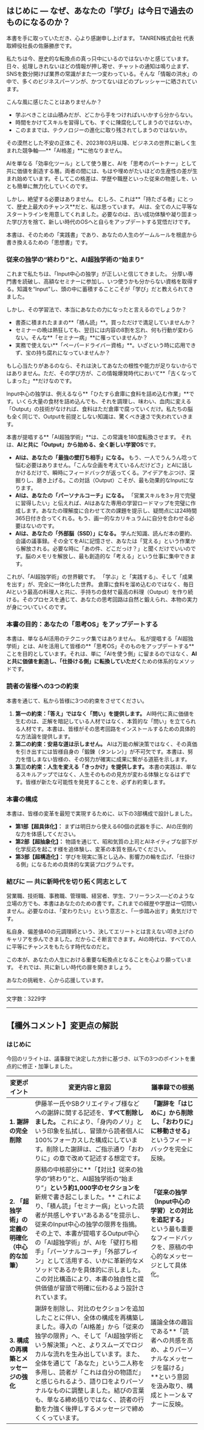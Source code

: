 
## **はじめに ― なぜ、あなたの「学び」は今日で過去のものになるのか？**

本書を手に取っていただき、心より感謝申し上げます。
TANREN株式会社 代表取締役社長の佐藤勝彦です。

私たちは今、歴史的な転換点の真っ只中にいるのではないかと感じています。
日々、処理しきれないほどの情報が押し寄せ、チャットの通知は鳴り止まず、SNSを数分開けば業界の常識がまた一つ変わっている。そんな「情報の洪水」の中で、多くのビジネスパーソンが、かつてないほどのプレッシャーに晒されています。

こんな風に感じたことはありませんか？

- 学ぶべきことは山積みだが、どこから手をつければいいかすら分からない。
- 時間をかけてスキルを習得しても、すぐに陳腐化してしまうのではないか。
- このままでは、テクノロジーの進化に取り残されてしまうのではないか。

その漠然とした不安の正体こそ、2023年03月以降、ビジネスの世界に新しく生まれた競争軸──**「AI格差」**に他なりません。

AIを単なる「効率化ツール」として使う層と、AIを「思考のパートナー」として共に価値を創造する層。両者の間には、もはや埋めがたいほどの生産性の差が生まれ始めています。そしてこの格差は、学歴や職歴といった従来の物差しを、いとも簡単に無力化していくのです。

しかし、絶望する必要はありません。
むしろ、これは**「持たざる者」にとって、歴史上最大のチャンス**だと、私は思っています。
AIは、全ての人に平等なスタートラインを用意してくれました。必要なのは、古い成功体験や凝り固まった学び方を捨て、新しい時代のOSへと自らをアップデートする覚悟だけです。

本書は、そのための「実践書」であり、あなたの人生のゲームルールを根底から書き換えるための「思想書」です。

### **従来の独学の“終わり”と、AI超独学術の“始まり”**

これまで私たちは、「Input中心の独学」が正しいと信じてきました。
分厚い専門書を読破し、高額なセミナーに参加し、いつ使うかも分からない資格を取得する。知識を“Input”し、頭の中に蓄積することこそが「学び」だと教えられてきました。

しかし、その学習法で、本当にあなたの力になったと言えるのでしょうか？

- 書斎に積まれたままの**「積ん読」**。買っただけで満足していませんか？
- セミナーの晩は熱狂しても、翌日には内容の8割を忘れ、何も行動が変わらない。そんな**「セミナー病」**に罹っていませんか？
- 実務で使えない**「ペーパードライバー資格」**。いざという時に応用できず、宝の持ち腐れになっていませんか？

もし心当たりがあるのなら、それは決してあなたの根性や能力が足りないからではありません。ただ、その学び方が、この情報爆発時代において**「古くなってしまった」**だけなのです。

Input中心の独学は、例えるなら**「ひたすら倉庫に食料を詰め込む作業」**です。いくら大量の食材を詰め込んでも、それを調理し、味わい、血肉に変える「Output」の技術がなければ、食料はただ倉庫で腐っていくだけ。私たちの脳も全く同じで、Outputを前提としない知識は、驚くべき速さで失われていきます。

本書が提唱する**「AI超独学術」**は、この常識を180度転換させます。
それは、**AIと共に「Output」から始める、全く新しい学習OS**です。

- **AIは、あなたの「最強の壁打ち相手」になる。**
もう、一人でうんうん唸って悩む必要はありません。「こんな企画を考えているんだけどさ」とAIに話しかけるだけで、瞬時にフィードバックが返ってくる。アイデアをぶつけ、深掘りし、磨き上げる。この対話（Output）こそが、最も効果的なInputになります。
- **AIは、あなたの「パーソナルコーチ」になる。**
「営業スキルを3ヶ月で完璧に習得したい」と伝えれば、AIはあなた専用の学習ロードマップを完璧に作成します。あなたの理解度に合わせて次の課題を提示し、疑問点には24時間365日付き合ってくれる。もう、画一的なカリキュラムに自分を合わせる必要はないのです。
- **AIは、あなたの「外部脳（SSD）」になる。**
学んだ知識、読んだ本の要約、会議の議事録。その全てをAIに記憶させ、あなたは「覚える」という作業から解放される。必要な時に「あの件、どこだっけ？」と聞くだけでいいのです。脳のメモリを解放し、最も創造的な「考える」という仕事に集中できます。

これが、「AI超独学術」の世界観です。
「学ぶ」と「実践する」、そして「成果を出す」が、完全に一体化した世界。
倉庫に食料を溜め込むのではなく、毎日AIという最高の料理人と共に、手持ちの食材で最高の料理（Output）を作り続ける。そのプロセスを通じて、あなたの思考回路は自然と鍛えられ、本物の実力が身についていくのです。

### **本書の目的：あなたの「思考OS」をアップデートする**

本書は、単なるAI活用のテクニック集ではありません。
私が提唱する「AI超独学術」とは、AIを活用して皆様の**「思考OS」そのものをアップデートする**ことを目的としています。それは、単に「AIを使う側」に留まるのではなく、**AIと共に価値を創造し、「仕掛ける側」に転換していただく**ための体系的なメソッドです。

### **読者の皆様への3つの約束**

本書を通じて、私から皆様に3つの約束をさせてください。

1. **第一の約束：「答え」ではなく「問い」を提供します。**
AI時代に真に価値を生むのは、正解を暗記している人材ではなく、本質的な「問い」を立てられる人材です。本書は、皆様がその思考回路をインストールするための具体的な方法論を提供します。
2. **第二の約束：安易な道は示しません。**
AIは万能の解決策ではなく、その真価を引き出すには皆様自身の「鍛錬（タンレン）」が不可欠です。本書は、努力を惜しまない皆様の、その努力が確実に成果に繋がる道筋を示します。
3. **第三の約束：人生を変える「きっかけ」を提供します。**
本書の実践は、単なるスキルアップではなく、人生そのものの見方が変わる体験となるはずです。皆様が新たな可能性を発見することを、必ずお約束します。

### **本書の構成**

本書は、皆様の変革を最短で実現するために、以下の3部構成で設計しました。

- **第1部【超具体化】：** まずは明日から使える60個の武器を手に、AIの圧倒的な力を体感してください。
- **第2部【超抽象化】：** 物語を通じて、昭和気質の上司とAIネイティブな部下が化学反応を起こす様を追体験し、変革の本質を掴んでください。
- **第3部【超構造化】：** 学びを現実に落とし込み、影響力の輪を広げ、「仕掛ける側」になるための具体的な実装プログラムです。

### **結びに ― 共に新時代を切り拓く同志として**

営業職、技術職、事務職、管理職、経営者、学生、フリーランス──どのような立場の方でも、本書はあなたのための書です。これまでの経歴や学歴は一切問いません。必要なのは、「変わりたい」という意志と、「一歩踏み出す」勇気だけです。

私自身、偏差値40の元調理師という、決してエリートとは言えない叩き上げのキャリアを歩んできました。だからこそ断言できます。AIの時代は、すべての人に平等にチャンスをもたらす時代なのだと。

この本が、あなたの人生における重要な転換点となることを心より願っています。
それでは、共に新しい時代の扉を開きましょう。

あなたの挑戦を、心から応援しています。

---

文字数：3229字

---

## **【欄外コメント】変更点の解説**

### **はじめに**

今回のリライトは、議事録で決定した方針に基づき、以下の3つのポイントを重点的に修正・加筆しました。

| 変更ポイント | 変更内容と意図 | 議事録での根拠 |
| --- | --- | --- |
| **1. 謝辞の完全削除** | 伊藤羊一氏やSBクリエイティブ様などへの謝辞に関する記述を、**すべて削除しました。** これにより、「身内のノリ」という印象を払拭し、冒頭から読者個人に100%フォーカスした構成にしています。削除した謝辞は、ご指示通り「おわりに」の章で改めて記述する想定です。 | **「謝辞を「はじめに」から削除し、「おわりに」に移動させる」** というフィードバックを完全に反映。 |
| **2. 「超独学術」の定義の明確化（中心的な加筆）** | 原稿の中核部分に**「【対比】従来の独学の“終わり”と、AI超独学術の“始まり”」**という約1,000字のセクションを**新規で書き起こしました。** これにより、「積ん読」「セミナー病」といった読者が共感しやすい“あるある”を提示し、従来のInput中心の独学の限界を指摘。その上で、本書が提唱するOutput中心の「AI超独学術」が、AIを「壁打ち相手」「パーソナルコーチ」「外部ブレイン」として活用する、いかに革新的なメソッドであるかを具体的に示しました。この対比構造により、本書の独自性と提供価値が冒頭で明確に伝わるよう設計されています。 | **「従来の独学（Input中心の学習）との対比を追記する」** という最も重要なフィードバックを、原稿の中心的なメッセージとして具体化。 |
| **3. 構成の再構築とメッセージの強化** | 謝辞を削除し、対比のセクションを追加したことに伴い、全体の構成を再構築しました。導入の「AI格差」から「従来の独学の限界」へ、そして「AI超独学術という解決策」へと、よりスムーズでロジカルな流れを生み出しています。また、全体を通じて「あなた」という二人称を多用し、読者が「これは自分の物語だ」と感じられるよう、語り口をよりパーソナルなものに調整しました。結びの言葉も、単なる締め括りではなく、読者の行動を力強く後押しするメッセージで締めくくっています。 | 議論全体の趣旨である**「読者への共感を高め、よりパーソナルなメッセージを届ける」**という意図を汲み取り、構成とトーン＆マナーに反映。 |
